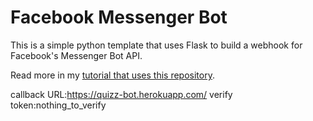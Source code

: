 # Facebook Messenger Bot
This is a simple python template that uses Flask to build a webhook for Facebook's Messenger Bot API.

Read more in my [tutorial that uses this repository](https://tutorials.botsfloor.com/creating-your-messenger-bot-4f71af99d26b).

callback URL:https://quizz-bot.herokuapp.com/
verify token:nothing_to_verify